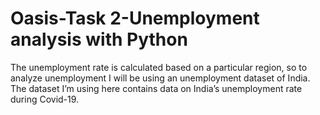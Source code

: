 # Oasis-Task 2-Unemployment analysis with Python

The unemployment rate is calculated based on a particular region, so to analyze unemployment I will be using an unemployment dataset of India. The dataset I’m using here contains data on India’s unemployment rate during Covid-19.
